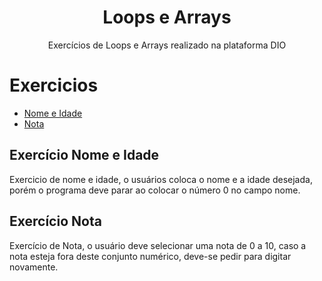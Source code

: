 <h1 align="center">Loops e Arrays</h1>
<p align="center">Exercícios de Loops e Arrays realizado na plataforma DIO</p>

Exercicios
=================
<!--ts-->
   * [Nome e Idade](#Nome-e-Idade)
   * [Nota](*Nota)
<!--te-->

## <a name="Nome-e-Idade" />Exercício Nome e Idade

Exercicio de nome e idade, o usuários coloca o nome e a idade desejada, 
porém o programa deve parar ao colocar o número 0 no campo nome.

## <a name="Nota"/> Exercício Nota

Exercício de Nota, o usuário deve selecionar uma nota de 0 a 10, caso a 
nota esteja fora deste conjunto numérico, deve-se pedir para digitar 
novamente.
